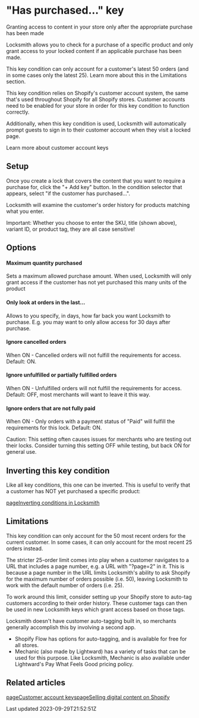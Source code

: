 # "Has purchased..." key

Granting access to content in your store only after the appropriate purchase has been made

Locksmith allows you to check for a purchase of a specific product and only grant access to your locked content if an applicable purchase has been made.

This key condition can only account for a customer's latest 50 orders (and in some cases only the latest 25). Learn more about this in the Limitations section.

This key condition relies on Shopify's customer account system, the same that's used throughout Shopify for all Shopify stores. Customer accounts need to be enabled for your store in order for this key condition to function correctly.

Additionally, when this key condition is used, Locksmith will automatically prompt guests to sign in to their customer account when they visit a locked page.

Learn more about customer account keys

## Setup

Once you create a lock that covers the content that you want to require a purchase for, click the "+ Add key" button. In the condition selector that appears, select "if the customer has purchased...".

Locksmith will examine the customer's order history for products matching what you enter.

Important: Whether you choose to enter the SKU, title (shown above), variant ID, or product tag, they are all case sensitive!

## Options

#### Maximum quantity purchased

Sets a maximum allowed purchase amount. When used, Locksmith will only grant access if the customer has not yet purchased this many units of the product

#### Only look at orders in the last...

Allows to you specify, in days, how far back you want Locksmith to purchase. E.g. you may want to only allow access for 30 days after purchase.

#### Ignore cancelled orders

When ON - Cancelled orders will not fulfill the requirements for access. Default: ON.

#### Ignore unfulfilled or partially fulfilled orders

When ON - Unfulfilled orders will not fulfill the requirements for access. Default: OFF, most merchants will want to leave it this way.

#### Ignore orders that are not fully paid

When ON - Only orders with a payment status of "Paid" will fulfill the requirements for this lock. Default: ON.

Caution: This setting often causes issues for merchants who are testing out their locks. Consider turning this setting OFF while testing, but back ON for general use.

## Inverting this key condition

Like all key conditions, this one can be inverted. This is useful to verify that a customer has NOT yet purchased a specific product:

[pageInverting conditions in Locksmith](/keys/more/inverting-conditions-in-locksmith)
## Limitations

This key condition can only account for the 50 most recent orders for the current customer. In some cases, it can only account for the most recent 25 orders instead.

The stricter 25-order limit comes into play when a customer navigates to a URL that includes a page number, e.g. a URL with "?page=2" in it. This is because a page number in the URL limits Locksmith's ability to ask Shopify for the maximum number of orders possible (i.e. 50), leaving Locksmith to work with the default number of orders (i.e. 25).

To work around this limit, consider setting up your Shopify store to auto-tag customers according to their order history. These customer tags can then be used in new Locksmith keys which grant access based on those tags.

Locksmith doesn't have customer auto-tagging built in, so merchants generally accomplish this by involving a second app.

- Shopify Flow has options for auto-tagging, and is available for free for all stores.
- Mechanic (also made by Lightward) has a variety of tasks that can be used for this purpose. Like Locksmith, Mechanic is also available under Lightward's Pay What Feels Good pricing policy.

## Related articles
[pageCustomer account keys](/keys/customer-account-keys)[pageSelling digital content on Shopify](/tutorials/selling-digital-content-on-shopify)

Last updated 2023-09-29T21:52:51Z